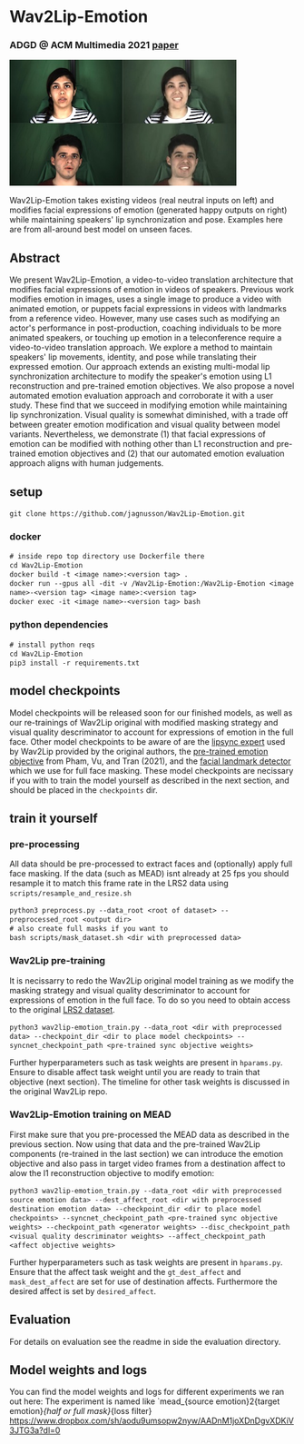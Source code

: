 # Wav2Lip-Emotion

### ADGD @ ACM Multimedia 2021 [paper](literature/Wav2Lip-Emotion_updated.pdf)

![alt text](literature/teaser_fig.jpg)

Wav2Lip-Emotion takes existing videos (real neutral inputs on left) and modifies facial expressions of emotion (generated happy outputs on right) while maintaining speakers' lip synchronization and pose. Examples here are from all-around best model on unseen faces.

## Abstract

We present Wav2Lip-Emotion, a video-to-video translation architecture that modifies facial expressions of emotion in videos of speakers. Previous work modifies emotion in images, uses a single image to produce a video with animated emotion, or puppets facial expressions in videos with landmarks from a reference video. However, many use cases such as modifying an actor's performance in post-production, coaching individuals to be more animated speakers, or touching up emotion in a teleconference require a video-to-video translation approach. We explore a method to maintain speakers' lip movements, identity, and pose while translating their expressed emotion. Our approach extends an existing multi-modal lip synchronization architecture to modify the speaker's emotion using L1 reconstruction and pre-trained emotion objectives. We also propose a novel automated emotion evaluation approach and corroborate it with a user study. These find that we succeed in modifying emotion while maintaining lip synchronization. Visual quality is somewhat diminished, with a trade off between greater emotion modification and visual quality between model variants. Nevertheless, we demonstrate (1) that facial expressions of emotion can be modified with nothing other than L1 reconstruction and pre-trained emotion objectives and (2) that our automated emotion evaluation approach aligns with human judgements.

## setup
```
git clone https://github.com/jagnusson/Wav2Lip-Emotion.git
```
### docker
```
# inside repo top directory use Dockerfile there
cd Wav2Lip-Emotion
docker build -t <image name>:<version tag> .
docker run --gpus all -dit -v /Wav2Lip-Emotion:/Wav2Lip-Emotion <image name>-<version tag> <image name>:<version tag>
docker exec -it <image name>-<version tag> bash
```
### python dependencies
```
# install python reqs
cd Wav2Lip-Emotion
pip3 install -r requirements.txt
```

## model checkpoints
Model checkpoints will be released soon for our finished models, as well as our re-trainings of Wav2Lip original with modified masking strategy and visual quality descriminator to account for expressions of emotion in the full face. Other model checkpoints to be aware of are the [lipsync expert](https://iiitaphyd-my.sharepoint.com/:u:/g/personal/radrabha_m_research_iiit_ac_in/EQRvmiZg-HRAjvI6zqN9eTEBP74KefynCwPWVmF57l-AYA?e=ZRPHKP) used by Wav2Lip provided by the original authors, the [pre-trained emotion objective](https://drive.google.com/file/d/1f8wUtQj-UatrZtCnkJFcB--X2eJS1m_N/view) from Pham, Vu, and Tran (2021), and the [facial landmark detector](https://github.com/codeniko/shape_predictor_81_face_landmarks/blob/master/shape_predictor_81_face_landmarks.dat) which we use for full face masking. These model checkpoints are necissary if you with to train the model yourself as described in the next section, and should be placed in the `checkpoints` dir.

## train it yourself
### pre-processing
All data should be pre-processed to extract faces and (optionally) apply full face masking. If the data (such as MEAD) isnt already at 25 fps you should resample it to match this frame rate in the LRS2 data using `scripts/resample_and_resize.sh`
```
python3 preprocess.py --data_root <root of dataset> --preprocessed_root <output dir>
# also create full masks if you want to
bash scripts/mask_dataset.sh <dir with preprocessed data>
```
### Wav2Lip pre-training
It is necissarry to redo the Wav2Lip original model training as we modify the masking strategy and visual quality descriminator to account for expressions of emotion in the full face. To do so you need to obtain access to the original [LRS2 dataset](https://www.robots.ox.ac.uk/~vgg/data/lip_reading/lrs2.html).

```
python3 wav2lip-emotion_train.py --data_root <dir with preprocessed data> --checkpoint_dir <dir to place model checkpoints> --syncnet_checkpoint_path <pre-trained sync objective weights>
```
Further hyperparameters such as task weights are present in `hparams.py`. Ensure to disable affect task weight until you are ready to train that objective (next section). The timeline for other task weights is discussed in the original Wav2Lip repo.

### Wav2Lip-Emotion training on MEAD
First make sure that you pre-processed the MEAD data as described in the previous section. Now using that data and the pre-trained Wav2Lip components (re-trained in the last section) we can introduce the emotion objective and also pass in target video frames from a destination affect to alow the l1 reconstruction objective to modify emotion:

```
python3 wav2lip-emotion_train.py --data_root <dir with preprocessed source emotion data> --dest_affect_root <dir with preprocessed destination emotion data> --checkpoint_dir <dir to place model checkpoints> --syncnet_checkpoint_path <pre-trained sync objective weights> --checkpoint_path <generator weights> --disc_checkpoint_path <visual quality descriminator weights> --affect_checkpoint_path <affect objective weights>
```
Further hyperparameters such as task weights are present in `hparams.py`. Ensure that the affect task weight and the `gt_dest_affect` and `mask_dest_affect` are set for use of destination affects. Furthermore the desired affect is set by `desired_affect`.

## Evaluation
For details on evaluation see the readme in side the evaluation directory.

## Model weights and logs
You can find the model weights and logs for different experiments we ran out here:
The experiment is named like `mead_{source emotion}2{target emotion}_{half or full mask}_{loss filter}
https://www.dropbox.com/sh/aodu9umsopw2nyw/AADnM1joXDnDgvXDKiV3JTG3a?dl=0

